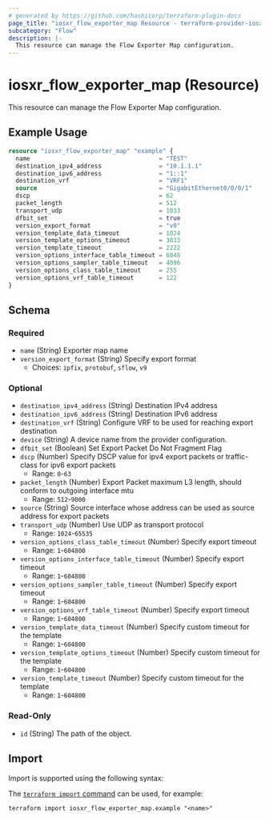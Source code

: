 ```yaml
---
# generated by https://github.com/hashicorp/terraform-plugin-docs
page_title: "iosxr_flow_exporter_map Resource - terraform-provider-iosxr"
subcategory: "Flow"
description: |-
  This resource can manage the Flow Exporter Map configuration.
---
```


# iosxr_flow_exporter_map (Resource)

This resource can manage the Flow Exporter Map configuration.

## Example Usage

```terraform
resource "iosxr_flow_exporter_map" "example" {
  name                                    = "TEST"
  destination_ipv4_address                = "10.1.1.1"
  destination_ipv6_address                = "1::1"
  destination_vrf                         = "VRF1"
  source                                  = "GigabitEthernet0/0/0/1"
  dscp                                    = 62
  packet_length                           = 512
  transport_udp                           = 1033
  dfbit_set                               = true
  version_export_format                   = "v9"
  version_template_data_timeout           = 1024
  version_template_options_timeout        = 3033
  version_template_timeout                = 2222
  version_options_interface_table_timeout = 6048
  version_options_sampler_table_timeout   = 4096
  version_options_class_table_timeout     = 255
  version_options_vrf_table_timeout       = 122
}
```

<!-- schema generated by tfplugindocs -->
## Schema

### Required

- `name` (String) Exporter map name
- `version_export_format` (String) Specify export format
  - Choices: `ipfix`, `protobuf`, `sflow`, `v9`

### Optional

- `destination_ipv4_address` (String) Destination IPv4 address
- `destination_ipv6_address` (String) Destination IPv6 address
- `destination_vrf` (String) Configure VRF to be used for reaching export destination
- `device` (String) A device name from the provider configuration.
- `dfbit_set` (Boolean) Set Export Packet Do Not Fragment Flag
- `dscp` (Number) Specify DSCP value for ipv4 export packets or traffic-class for ipv6 export packets
  - Range: `0`-`63`
- `packet_length` (Number) Export Packet maximum L3 length, should conform to outgoing interface mtu
  - Range: `512`-`9000`
- `source` (String) Source interface whose address can be used as source address for export packets
- `transport_udp` (Number) Use UDP as transport protocol
  - Range: `1024`-`65535`
- `version_options_class_table_timeout` (Number) Specify export timeout
  - Range: `1`-`604800`
- `version_options_interface_table_timeout` (Number) Specify export timeout
  - Range: `1`-`604800`
- `version_options_sampler_table_timeout` (Number) Specify export timeout
  - Range: `1`-`604800`
- `version_options_vrf_table_timeout` (Number) Specify export timeout
  - Range: `1`-`604800`
- `version_template_data_timeout` (Number) Specify custom timeout for the template
  - Range: `1`-`604800`
- `version_template_options_timeout` (Number) Specify custom timeout for the template
  - Range: `1`-`604800`
- `version_template_timeout` (Number) Specify custom timeout for the template
  - Range: `1`-`604800`

### Read-Only

- `id` (String) The path of the object.

## Import

Import is supported using the following syntax:

The [`terraform import` command](https://developer.hashicorp.com/terraform/cli/commands/import) can be used, for example:

```shell
terraform import iosxr_flow_exporter_map.example "<name>"
```
